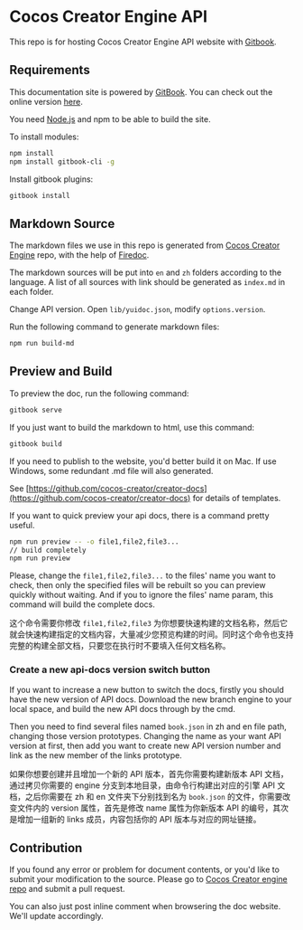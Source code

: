 # Cocos Creator Engine API

This repo is for hosting Cocos Creator Engine API website with [Gitbook](https://gitbook.com).

## Requirements

This documentation site is powered by [GitBook](https://www.gitbook.com/). You can check out the online version [here](http://docs.cocos.com/creator/api).

You need [Node.js](https://nodejs.org/en/) and npm to be able to build the site.

To install modules:

```bash
npm install
npm install gitbook-cli -g
```

Install gitbook plugins:

```bash
gitbook install
```

## Markdown Source

The markdown files we use in this repo is generated from [Cocos Creator Engine](https://github.com/cocos-creator/engine) repo, with the help of [Firedoc](https://github.com/cocos-creator/firedoc).

The markdown sources will be put into `en` and `zh` folders according to the language. A list of all sources with link should be generated as `index.md` in each folder.

Change API version. Open `lib/yuidoc.json`, modify `options.version`.

Run the following command to generate markdown files:

```bash
npm run build-md
```

## Preview and Build

To preview the doc, run the following command:

```bash
gitbook serve
```

If you just want to build the markdown to html, use this command:

```bash
gitbook build
```

If you need to publish to the website, you'd better build it on Mac. If use Windows, some redundant .md file will also generated.

See [https://github.com/cocos-creator/creator-docs](https://github.com/cocos-creator/creator-docs) for details of templates.

If you want to quick preview your api docs, there is a command pretty useful.

```bash
npm run preview -- -o file1,file2,file3...
// build completely
npm run preview
```

Please, change the `file1,file2,file3...` to the files' name you want to check, then only the specified files will be rebuilt so you can preview quickly without waiting. And if you to ignore the files' name param, this command will build the complete docs.

这个命令需要你修改 `file1,file2,file3` 为你想要快速构建的文档名称，然后它就会快速构建指定的文档内容，大量减少您预览构建的时间。同时这个命令也支持完整的构建全部文档，只要您在执行时不要填入任何文档名称。

### Create a new api-docs version switch button

If you want to increase a new button to switch the docs, firstly you should have the new version of API docs. Download the new branch engine to your local space, and build the new API docs through by the cmd. 

Then you need to find several files named `book.json` in zh and en file path, changing those version prototypes. Changing the name as your want API version at first, then add you want to create new API version number and link as the new member of the links prototype.

如果你想要创建并且增加一个新的 API 版本，首先你需要构建新版本 API 文档，通过拷贝你需要的 engine 分支到本地目录，由命令行构建出对应的引擎 API 文档，之后你需要在 zh 和 en 文件夹下分别找到名为 `book.json` 的文件，你需要改变文件内的 version 属性，首先是修改 name 属性为你新版本 API 的编号，其次是增加一组新的 links 成员，内容包括你的 API 版本与对应的网址链接。

## Contribution

If you found any error or problem for document contents, or you'd like to submit your modification to the source. Please go to [Cocos Creator engine repo](https://github.com/cocos-creator/engine) and submit a pull request.

You can also just post inline comment when browsering the doc website. We'll update accordingly.